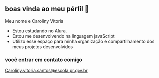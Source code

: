 ## boas vinda ao meu pérfil 💙

Meu nome e Caroliny Vitoria

- Estou estudando no Alura.
- Estou me desenvolvendo na linguagem javaScript
- Utilizo esse espaço para minha organizaçẫo e compartilhamento dos meus projetos desenvolvidos

### você entrar em contato comigo

Caroliny.vitoria.santos@escola.pr.gov.br
